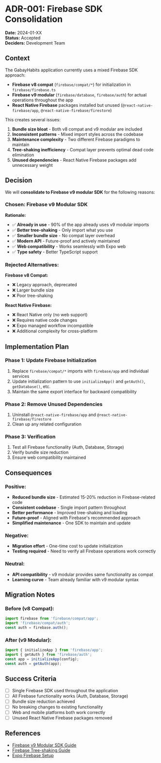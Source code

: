 # ADR-001: Firebase SDK Consolidation

**Date:** 2024-01-XX  
**Status:** Accepted  
**Deciders:** Development Team  

## Context

The GabayHabits application currently uses a mixed Firebase SDK approach:
- **Firebase v8 compat** (`firebase/compat/*`) for initialization in `firebase/firebase.ts`
- **Firebase v9 modular** (`firebase/database`, `firebase/auth`) for actual operations throughout the app
- **React Native Firebase** packages installed but unused (`@react-native-firebase/app`, `@react-native-firebase/firestore`)

This creates several issues:
1. **Bundle size bloat** - Both v8 compat and v9 modular are included
2. **Inconsistent patterns** - Mixed import styles across the codebase
3. **Maintenance complexity** - Two different Firebase paradigms to maintain
4. **Tree-shaking inefficiency** - Compat layer prevents optimal dead code elimination
5. **Unused dependencies** - React Native Firebase packages add unnecessary weight

## Decision

We will **consolidate to Firebase v9 modular SDK** for the following reasons:

### Chosen: Firebase v9 Modular SDK

**Rationale:**
- ✅ **Already in use** - 90% of the app already uses v9 modular imports
- ✅ **Better tree-shaking** - Only import what you use
- ✅ **Smaller bundle size** - No compat layer overhead
- ✅ **Modern API** - Future-proof and actively maintained
- ✅ **Web compatibility** - Works seamlessly with Expo web
- ✅ **Type safety** - Better TypeScript support

### Rejected Alternatives:

**Firebase v8 Compat:**
- ❌ Legacy approach, deprecated
- ❌ Larger bundle size
- ❌ Poor tree-shaking

**React Native Firebase:**
- ❌ React Native only (no web support)
- ❌ Requires native code changes
- ❌ Expo managed workflow incompatible
- ❌ Additional complexity for cross-platform

## Implementation Plan

### Phase 1: Update Firebase Initialization
1. Replace `firebase/compat/*` imports with `firebase/app` and individual services
2. Update initialization pattern to use `initializeApp()` and `getAuth()`, `getDatabase()`, etc.
3. Maintain the same export interface for backward compatibility

### Phase 2: Remove Unused Dependencies
1. Uninstall `@react-native-firebase/app` and `@react-native-firebase/firestore`
2. Clean up any related configuration

### Phase 3: Verification
1. Test all Firebase functionality (Auth, Database, Storage)
2. Verify bundle size reduction
3. Ensure web compatibility maintained

## Consequences

### Positive:
- **Reduced bundle size** - Estimated 15-20% reduction in Firebase-related code
- **Consistent codebase** - Single import pattern throughout
- **Better performance** - Improved tree-shaking and loading
- **Future-proof** - Aligned with Firebase's recommended approach
- **Simplified maintenance** - One SDK to maintain and update

### Negative:
- **Migration effort** - One-time cost to update initialization
- **Testing required** - Need to verify all Firebase operations work correctly

### Neutral:
- **API compatibility** - v9 modular provides same functionality as compat
- **Learning curve** - Team already familiar with v9 modular syntax

## Migration Notes

### Before (v8 Compat):
```javascript
import firebase from 'firebase/compat/app';
import 'firebase/compat/auth';
const auth = firebase.auth();
```

### After (v9 Modular):
```javascript
import { initializeApp } from 'firebase/app';
import { getAuth } from 'firebase/auth';
const app = initializeApp(config);
const auth = getAuth(app);
```

## Success Criteria

- [ ] Single Firebase SDK used throughout the application
- [ ] All Firebase functionality works (Auth, Database, Storage)
- [ ] Bundle size reduction achieved
- [ ] No breaking changes to existing functionality
- [ ] Web and mobile platforms both work correctly
- [ ] Unused React Native Firebase packages removed

## References

- [Firebase v9 Modular SDK Guide](https://firebase.google.com/docs/web/modular-upgrade)
- [Firebase Tree-shaking Guide](https://firebase.google.com/docs/web/bundle-size)
- [Expo Firebase Setup](https://docs.expo.dev/guides/using-firebase/)